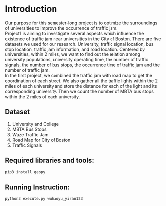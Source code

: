 # Introduction
Our purpose for this semester-long project is to optimize the surroundings of universities to improve the occurrence of traffic jam.    
Project1 is aiming to investigate several aspects which influence the existence of traffic jam near universities in the City of Boston. There are five datasets we used for our research. University, traffic signal location, bus stop location, traffic jam information, and road location. Centered by universities, within 2 miles, we want to find out the relation among university populations, university operating time, the number of traffic signals, the number of bus stops, the occurrence time of traffic jam and the number of traffic jam.     
In the first project, we combined the traffic jam with road map to get the coordination of each street. We also gather all the traffic lights within the 2 miles of each university and store the distance for each of the light and its corresponding university.  Then we count the number of MBTA bus stops within the 2 miles of each university. 
## Dataset
1. University and College
2. MBTA Bus Stops 
3. Waze Traffic Jam
4. Road Map for City of Boston
5. Traffic Signals 

## Required libraries and tools:
`pip3 install geopy`

## Running Instruction:
`python3 execute.py wuhaoyu_yiran123`

